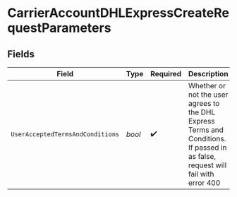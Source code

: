 # CarrierAccountDHLExpressCreateRequestParameters


## Fields

| Field                                                                                                                           | Type                                                                                                                            | Required                                                                                                                        | Description                                                                                                                     |
| ------------------------------------------------------------------------------------------------------------------------------- | ------------------------------------------------------------------------------------------------------------------------------- | ------------------------------------------------------------------------------------------------------------------------------- | ------------------------------------------------------------------------------------------------------------------------------- |
| `UserAcceptedTermsAndConditions`                                                                                                | *bool*                                                                                                                          | :heavy_check_mark:                                                                                                              | Whether or not the user agrees to the DHL Express Terms and Conditions. If passed in as false, request will fail with error 400 |